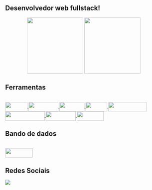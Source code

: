 ## Desenvolvedor web fullstack!

<div align="center">
    <img height="180em" src="https://github-readme-stats.vercel.app/api/top-langs/?username=LeonardoGNascimento&layout=compact&langs_count=7&theme=dracula"/>
     <img height="180em" src="https://github-readme-stats.vercel.app/api?username=LeonardoGNascimento&show_icons=true&theme=dracula&include_all_commits=true&count_private=true"/>
</div>
  
## Ferramentas

<div style="display: inline_block"><br>
  <a href="https://www.php.net/docs.php">
      <img align="center" alt="" height="30" width="70.75" src="https://img.shields.io/badge/PHP-9370DB?style=for-the-badge&logo=php&logoColor=white">
  </a>
  <a href="https://laravel.com/">
      <img align="center" alt="" height="30" width="95.5" src="https://img.shields.io/badge/laravel-ff2d20?style=for-the-badge&logo=laravel&logoColor=white"
  </a>
  <a href="https://developer.mozilla.org/pt-BR/docs/Web/HTML">
      <img align="center" alt="" height="30" width="80" src="https://img.shields.io/badge/HTML-FFA500?style=for-the-badge&logo=html5&logoColor=white">
  </a>
  <a href="https://developer.mozilla.org/pt-BR/docs/Web/CSS">
      <img align="center" alt="" height="30" width="68.75" src="https://img.shields.io/badge/CSS-1E90FF?style=for-the-badge&logo=css3&logoColor=white">
  </a>
  <a href="https://getbootstrap.com/docs/4.1/getting-started/introduction/">
      <img align="center" alt="" height="30" width="123.25" src="https://img.shields.io/badge/bootstrap-9932CC?style=for-the-badge&logo=bootstrap&logoColor=white">
  </a>
  <a href="https://developer.mozilla.org/pt-BR/docs/Web/JavaScript">
      <img align="center" alt="" height="30" width="126.5" src="https://img.shields.io/badge/JavaScript-F7DF1E?style=for-the-badge&logo=javascript&logoColor=black">
  </a>
  <a href="https://api.jquery.com/">
      <img align="center" alt="" height="30" width="95.5" src="https://img.shields.io/badge/Jquery-1E90FF?style=for-the-badge&logo=jquery&logoColor=white">
  </a>
  <a href="https://pt-br.reactjs.org/docs/getting-started.html">
      <img align="center" alt="" height="30" width="85.75" src="https://img.shields.io/badge/React-1E90FF?style=for-the-badge&logo=react&logoColor=white">
  </a>
</div>
  
## Bando de dados
<div style="display: inline_block"><br>
    <img align="center" alt="" height="30" width="88.25" src="https://img.shields.io/badge/mysql-FF8C00?style=for-the-badge&logo=mysql&logoColor=white">
</div>

## Redes Sociais
<div>
  <a href="https://www.linkedin.com/in/leonardo-nascimento-93225717a/" target="_blank">
      <img src="https://img.shields.io/badge/-LinkedIn-%230077B5?style=for-the-badge&logo=linkedin&logoColor=white" target="_blank">
  </a>
</div>
